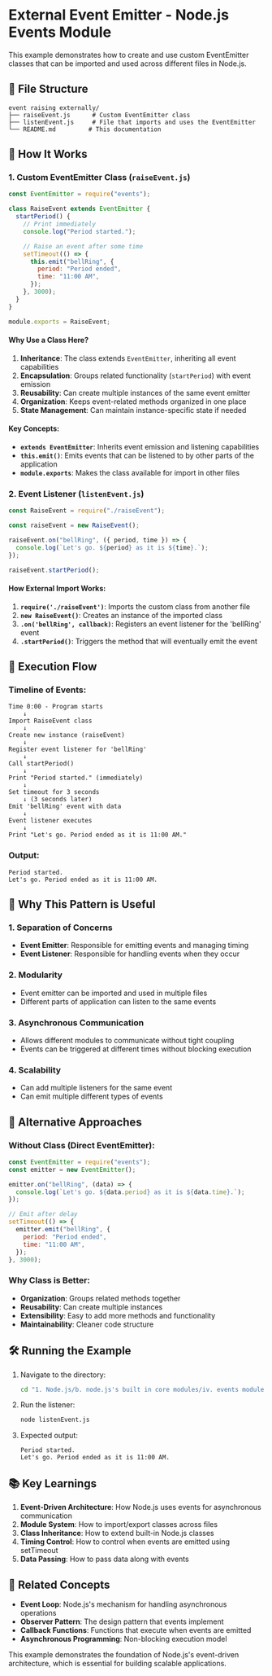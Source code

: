 # External Event Emitter - Node.js Events Module

This example demonstrates how to create and use custom EventEmitter classes that can be imported and used across different files in Node.js.

## 📁 File Structure

```
event raising externally/
├── raiseEvent.js      # Custom EventEmitter class
├── listenEvent.js     # File that imports and uses the EventEmitter
└── README.md         # This documentation
```

## 🔧 How It Works

### 1. **Custom EventEmitter Class** (`raiseEvent.js`)

```javascript
const EventEmitter = require("events");

class RaiseEvent extends EventEmitter {
  startPeriod() {
    // Print immediately
    console.log("Period started.");

    // Raise an event after some time
    setTimeout(() => {
      this.emit("bellRing", {
        period: "Period ended",
        time: "11:00 AM",
      });
    }, 3000);
  }
}

module.exports = RaiseEvent;
```

#### Why Use a Class Here?

1. **Inheritance**: The class extends `EventEmitter`, inheriting all event capabilities
2. **Encapsulation**: Groups related functionality (`startPeriod`) with event emission
3. **Reusability**: Can create multiple instances of the same event emitter
4. **Organization**: Keeps event-related methods organized in one place
5. **State Management**: Can maintain instance-specific state if needed

#### Key Concepts:

- **`extends EventEmitter`**: Inherits event emission and listening capabilities
- **`this.emit()`**: Emits events that can be listened to by other parts of the application
- **`module.exports`**: Makes the class available for import in other files

### 2. **Event Listener** (`listenEvent.js`)

```javascript
const RaiseEvent = require("./raiseEvent");

const raiseEvent = new RaiseEvent();

raiseEvent.on("bellRing", ({ period, time }) => {
  console.log(`Let's go. ${period} as it is ${time}.`);
});

raiseEvent.startPeriod();
```

#### How External Import Works:

1. **`require('./raiseEvent')`**: Imports the custom class from another file
2. **`new RaiseEvent()`**: Creates an instance of the imported class
3. **`.on('bellRing', callback)`**: Registers an event listener for the 'bellRing' event
4. **`.startPeriod()`**: Triggers the method that will eventually emit the event

## 🚀 Execution Flow

### Timeline of Events:

```
Time 0:00 - Program starts
    ↓
Import RaiseEvent class
    ↓
Create new instance (raiseEvent)
    ↓
Register event listener for 'bellRing'
    ↓
Call startPeriod()
    ↓
Print "Period started." (immediately)
    ↓
Set timeout for 3 seconds
    ↓ (3 seconds later)
Emit 'bellRing' event with data
    ↓
Event listener executes
    ↓
Print "Let's go. Period ended as it is 11:00 AM."
```

### Output:

```
Period started.
Let's go. Period ended as it is 11:00 AM.
```

## 🎯 Why This Pattern is Useful

### 1. **Separation of Concerns**

- **Event Emitter**: Responsible for emitting events and managing timing
- **Event Listener**: Responsible for handling events when they occur

### 2. **Modularity**

- Event emitter can be imported and used in multiple files
- Different parts of application can listen to the same events

### 3. **Asynchronous Communication**

- Allows different modules to communicate without tight coupling
- Events can be triggered at different times without blocking execution

### 4. **Scalability**

- Can add multiple listeners for the same event
- Can emit multiple different types of events

## 🔄 Alternative Approaches

### Without Class (Direct EventEmitter):

```javascript
const EventEmitter = require("events");
const emitter = new EventEmitter();

emitter.on("bellRing", (data) => {
  console.log(`Let's go. ${data.period} as it is ${data.time}.`);
});

// Emit after delay
setTimeout(() => {
  emitter.emit("bellRing", {
    period: "Period ended",
    time: "11:00 AM",
  });
}, 3000);
```

### Why Class is Better:

- **Organization**: Groups related methods together
- **Reusability**: Can create multiple instances
- **Extensibility**: Easy to add more methods and functionality
- **Maintainability**: Cleaner code structure

## 🛠️ Running the Example

1. Navigate to the directory:

   ```bash
   cd "1. Node.js/b. node.js's built in core modules/iv. events module/event raising externally"
   ```

2. Run the listener:

   ```bash
   node listenEvent.js
   ```

3. Expected output:
   ```
   Period started.
   Let's go. Period ended as it is 11:00 AM.
   ```

## 📚 Key Learnings

1. **Event-Driven Architecture**: How Node.js uses events for asynchronous communication
2. **Module System**: How to import/export classes across files
3. **Class Inheritance**: How to extend built-in Node.js classes
4. **Timing Control**: How to control when events are emitted using setTimeout
5. **Data Passing**: How to pass data along with events

## 🔗 Related Concepts

- **Event Loop**: Node.js's mechanism for handling asynchronous operations
- **Observer Pattern**: The design pattern that events implement
- **Callback Functions**: Functions that execute when events are emitted
- **Asynchronous Programming**: Non-blocking execution model

This example demonstrates the foundation of Node.js's event-driven architecture, which is essential for building scalable applications.
